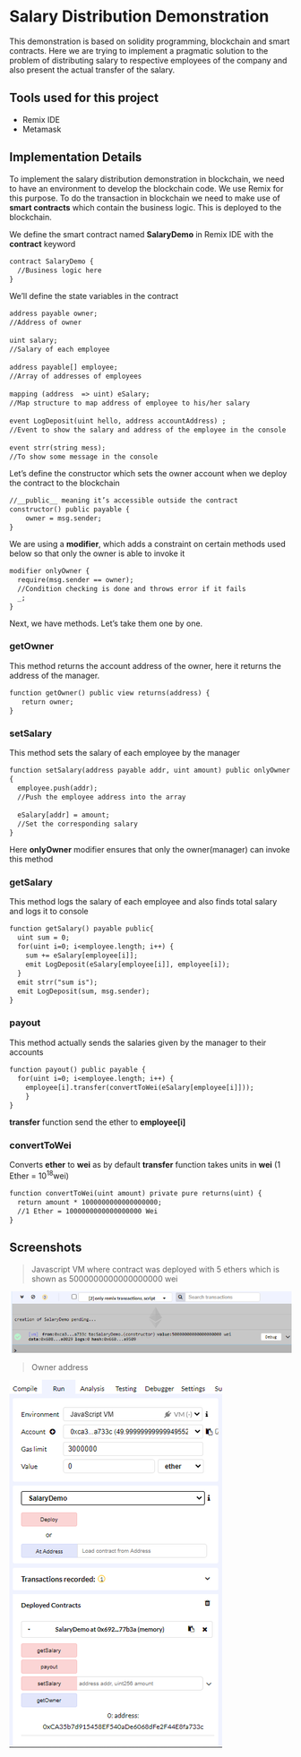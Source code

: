 # Salary Distribution Demonstration

This demonstration is based on solidity programming, blockchain and smart contracts. Here we are trying to implement a pragmatic solution to the problem of distributing salary to respective employees of the company and also present the actual transfer of the salary. 

## Tools used for this project
* Remix IDE
* Metamask

## Implementation Details
To implement the salary distribution demonstration in blockchain, we need to have an environment to develop the blockchain code. We use Remix for this purpose. To do the transaction in blockchain we need to make use of __smart contracts__ which contain the business logic. This is deployed to the blockchain.

We define the smart contract named __SalaryDemo__ in Remix IDE with the __contract__ keyword
``` solidity
contract SalaryDemo {
  //Business logic here
} 
```

We’ll define the state variables in the contract

``` solidity
address payable owner; 
//Address of owner
    
uint salary;
//Salary of each employee
    
address payable[] employee;
//Array of addresses of employees
    
mapping (address  => uint) eSalary;
//Map structure to map address of employee to his/her salary
  
event LogDeposit(uint hello, address accountAddress) ;
//Event to show the salary and address of the employee in the console
    
event strr(string mess);
//To show some message in the console
```

Let’s define the constructor which sets the owner account when we deploy the contract to the blockchain
```solidity
//__public__ meaning it’s accessible outside the contract
constructor() public payable {
    owner = msg.sender;
}
```

We are using a __modifier__, which adds a constraint on certain methods used below so that only the owner is able to invoke it

```solidity
modifier onlyOwner {
  require(msg.sender == owner);
  //Condition checking is done and throws error if it fails
  _;
}
```

Next, we have methods. Let’s take them one by one.

### getOwner
This method returns the account address of the owner, here it returns the address of the manager.

```solidity
function getOwner() public view returns(address) {
   return owner;
}

```

### setSalary
This method sets the salary of each employee by the manager

```solidity
function setSalary(address payable addr, uint amount) public onlyOwner {
  employee.push(addr);
  //Push the employee address into the array

  eSalary[addr] = amount;
  //Set the corresponding salary
}

```
Here __onlyOwner__ modifier ensures that only the owner(manager) can invoke this method


### getSalary
This method logs the salary of each employee and also finds total salary and logs it to console

```solidity
function getSalary() payable public{
  uint sum = 0;
  for(uint i=0; i<employee.length; i++) {
    sum += eSalary[employee[i]];
    emit LogDeposit(eSalary[employee[i]], employee[i]);   
  }
  emit strr("sum is");
  emit LogDeposit(sum, msg.sender);
}

```

### payout
This method actually sends the salaries given by the manager to their accounts

```solidity
function payout() public payable {
  for(uint i=0; i<employee.length; i++) {
    employee[i].transfer(convertToWei(eSalary[employee[i]]));
    }
}
```

__transfer__  function send the ether to __employee[i]__

### convertToWei
Converts __ether__ to __wei__ as by default __transfer__ function takes units in __wei__
(1 Ether = 10<sup>18</sup>wei)
```solidity
function convertToWei(uint amount) private pure returns(uint) {
  return amount * 1000000000000000000;    
  //1 Ether = 1000000000000000000 Wei 
}

``` 

## Screenshots

>Javascript VM where contract was deployed with 5 ethers which is shown as 5000000000000000000 wei

![Javascript VM with initial Ether](3_1.PNG)

>Owner address

![](4_1.PNG)





